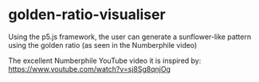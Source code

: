 # golden-ratio-visualiser
Using the p5.js framework, the user can generate a sunflower-like pattern using the golden ratio (as seen in the Numberphile video)

The excellent Numberphile YouTube video it is inspired by: https://www.youtube.com/watch?v=sj8Sg8qnjOg

